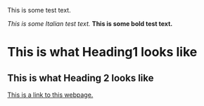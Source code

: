This is some test text.

*This is some Italian test text.*
**This is some bold test text.**

# This is what Heading1 looks like

## This is what Heading 2 looks like

[This is a link to this webpage.](https://github.com/clingunis/cse15l-lab-reports/blob/main/index.md)
